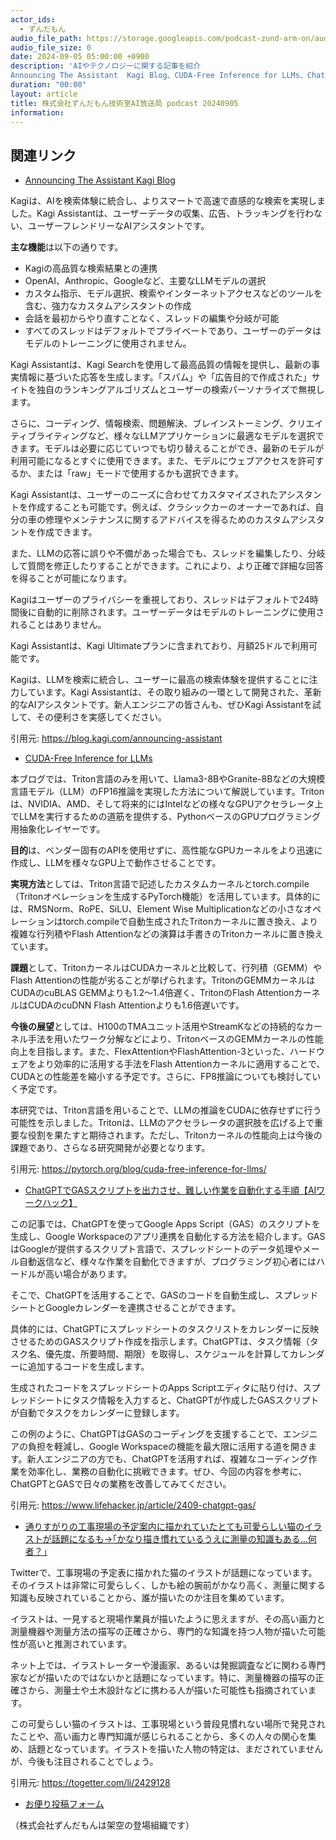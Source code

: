 ```yaml
---
actor_ids:
  - ずんだもん
audio_file_path: https://storage.googleapis.com/podcast-zund-arm-on/audio/株式会社ずんだもん技術室AI放送局_podcast_20240905.mp3
audio_file_size: 0
date: 2024-09-05 05:00:00 +0900
description: 'AIやテクノロジーに関する記事を紹介  
Announcing The Assistant  Kagi Blog、CUDA-Free Inference for LLMs、ChatGPTでGASスクリプトを出力させ、難しい作業を自動化する手順【AIワークハック】、通りすがりの工事現場の予定案内に描かれていたとても可愛らしい猫のイラストが話題になるも→｢かなり描き慣れているうえに測量の知識もある...何者？｣'
duration: "00:00"
layout: article
title: 株式会社ずんだもん技術室AI放送局 podcast 20240905
information: 
---
```


## 関連リンク


- [Announcing The Assistant  Kagi Blog](https://blog.kagi.com/announcing-assistant)  


Kagiは、AIを検索体験に統合し、よりスマートで高速で直感的な検索を実現しました。Kagi Assistantは、ユーザーデータの収集、広告、トラッキングを行わない、ユーザーフレンドリーなAIアシスタントです。

**主な機能**は以下の通りです。

* Kagiの高品質な検索結果との連携
* OpenAI、Anthropic、Googleなど、主要なLLMモデルの選択
* カスタム指示、モデル選択、検索やインターネットアクセスなどのツールを含む、強力なカスタムアシスタントの作成
* 会話を最初からやり直すことなく、スレッドの編集や分岐が可能
* すべてのスレッドはデフォルトでプライベートであり、ユーザーのデータはモデルのトレーニングに使用されません。


Kagi Assistantは、Kagi Searchを使用して最高品質の情報を提供し、最新の事実情報に基づいた応答を生成します。「スパム」や「広告目的で作成された」サイトを独自のランキングアルゴリズムとユーザーの検索パーソナライズで無視します。

さらに、コーディング、情報検索、問題解決、ブレインストーミング、クリエイティブライティングなど、様々なLLMアプリケーションに最適なモデルを選択できます。モデルは必要に応じていつでも切り替えることができ、最新のモデルが利用可能になるとすぐに使用できます。また、モデルにウェブアクセスを許可するか、または「raw」モードで使用するかも選択できます。

Kagi Assistantは、ユーザーのニーズに合わせてカスタマイズされたアシスタントを作成することも可能です。例えば、クラシックカーのオーナーであれば、自分の車の修理やメンテナンスに関するアドバイスを得るためのカスタムアシスタントを作成できます。

また、LLMの応答に誤りや不備があった場合でも、スレッドを編集したり、分岐して質問を修正したりすることができます。これにより、より正確で詳細な回答を得ることが可能になります。

Kagiはユーザーのプライバシーを重視しており、スレッドはデフォルトで24時間後に自動的に削除されます。ユーザーデータはモデルのトレーニングに使用されることはありません。

Kagi Assistantは、Kagi Ultimateプランに含まれており、月額25ドルで利用可能です。


Kagiは、LLMを検索に統合し、ユーザーに最高の検索体験を提供することに注力しています。Kagi Assistantは、その取り組みの一環として開発された、革新的なAIアシスタントです。新人エンジニアの皆さんも、ぜひKagi Assistantを試して、その便利さを実感してください。 


引用元: https://blog.kagi.com/announcing-assistant


- [CUDA-Free Inference for LLMs](https://pytorch.org/blog/cuda-free-inference-for-llms/)  



本ブログでは、Triton言語のみを用いて、Llama3-8BやGranite-8Bなどの大規模言語モデル（LLM）のFP16推論を実現した方法について解説しています。Tritonは、NVIDIA、AMD、そして将来的にはIntelなどの様々なGPUアクセラレータ上でLLMを実行するための道筋を提供する、PythonベースのGPUプログラミング用抽象化レイヤーです。

**目的**は、ベンダー固有のAPIを使用せずに、高性能なGPUカーネルをより迅速に作成し、LLMを様々なGPU上で動作させることです。

**実現方法**としては、Triton言語で記述したカスタムカーネルとtorch.compile（Tritonオペレーションを生成するPyTorch機能）を活用しています。具体的には、RMSNorm、RoPE、SiLU、Element Wise Multiplicationなどの小さなオペレーションはtorch.compileで自動生成されたTritonカーネルに置き換え、より複雑な行列積やFlash Attentionなどの演算は手書きのTritonカーネルに置き換えています。

**課題**として、TritonカーネルはCUDAカーネルと比較して、行列積（GEMM）やFlash Attentionの性能が劣ることが挙げられます。TritonのGEMMカーネルはCUDAのcuBLAS GEMMよりも1.2～1.4倍遅く、TritonのFlash AttentionカーネルはCUDAのcuDNN Flash Attentionよりも1.6倍遅いです。

**今後の展望**としては、H100のTMAユニット活用やStreamKなどの持続的なカーネル手法を用いたワーク分解などにより、TritonベースのGEMMカーネルの性能向上を目指します。また、FlexAttentionやFlashAttention-3といった、ハードウェアをより効率的に活用する手法をFlash Attentionカーネルに適用することで、CUDAとの性能差を縮小する予定です。さらに、FP8推論についても検討していく予定です。


本研究では、Triton言語を用いることで、LLMの推論をCUDAに依存せずに行う可能性を示しました。Tritonは、LLMのアクセラレータの選択肢を広げる上で重要な役割を果たすと期待されます。ただし、Tritonカーネルの性能向上は今後の課題であり、さらなる研究開発が必要となります。 


引用元: https://pytorch.org/blog/cuda-free-inference-for-llms/


- [ChatGPTでGASスクリプトを出力させ、難しい作業を自動化する手順【AIワークハック】](https://www.lifehacker.jp/article/2409-chatgpt-gas/)  


この記事では、ChatGPTを使ってGoogle Apps Script（GAS）のスクリプトを生成し、Google Workspaceのアプリ連携を自動化する方法を紹介します。GASはGoogleが提供するスクリプト言語で、スプレッドシートのデータ処理やメール自動返信など、様々な作業を自動化できますが、プログラミング初心者にはハードルが高い場合があります。

そこで、ChatGPTを活用することで、GASのコードを自動生成し、スプレッドシートとGoogleカレンダーを連携させることができます。

具体的には、ChatGPTにスプレッドシートのタスクリストをカレンダーに反映させるためのGASスクリプト作成を指示します。ChatGPTは、タスク情報（タスク名、優先度、所要時間、期限）を取得し、スケジュールを計算してカレンダーに追加するコードを生成します。

生成されたコードをスプレッドシートのApps Scriptエディタに貼り付け、スプレッドシートにタスク情報を入力すると、ChatGPTが作成したGASスクリプトが自動でタスクをカレンダーに登録します。

この例のように、ChatGPTはGASのコーディングを支援することで、エンジニアの負担を軽減し、Google Workspaceの機能を最大限に活用する道を開きます。新人エンジニアの方でも、ChatGPTを活用すれば、複雑なコーディング作業を効率化し、業務の自動化に挑戦できます。ぜひ、今回の内容を参考に、ChatGPTとGASで日々の業務を改善してみてください。 


引用元: https://www.lifehacker.jp/article/2409-chatgpt-gas/


- [通りすがりの工事現場の予定案内に描かれていたとても可愛らしい猫のイラストが話題になるも→｢かなり描き慣れているうえに測量の知識もある...何者？｣](https://togetter.com/li/2429128)  


Twitterで、工事現場の予定表に描かれた猫のイラストが話題になっています。そのイラストは非常に可愛らしく、しかも絵の腕前がかなり高く、測量に関する知識も反映されていることから、誰が描いたのか注目を集めています。

イラストは、一見すると現場作業員が描いたように思えますが、その高い画力と測量機器や測量方法の描写の正確さから、専門的な知識を持つ人物が描いた可能性が高いと推測されています。

ネット上では、イラストレーターや漫画家、あるいは発掘調査などに関わる専門家などが描いたのではないかと話題になっています。特に、測量機器の描写の正確さから、測量士や土木設計などに携わる人が描いた可能性も指摘されています。

この可愛らしい猫のイラストは、工事現場という普段見慣れない場所で発見されたことや、高い画力と専門知識が感じられることから、多くの人々の関心を集め、話題となっています。イラストを描いた人物の特定は、まだされていませんが、今後も注目されることでしょう。 


引用元: https://togetter.com/li/2429128



- [お便り投稿フォーム](https://forms.gle/ffg4JTfqdiqK62qf9)

（株式会社ずんだもんは架空の登場組織です）
